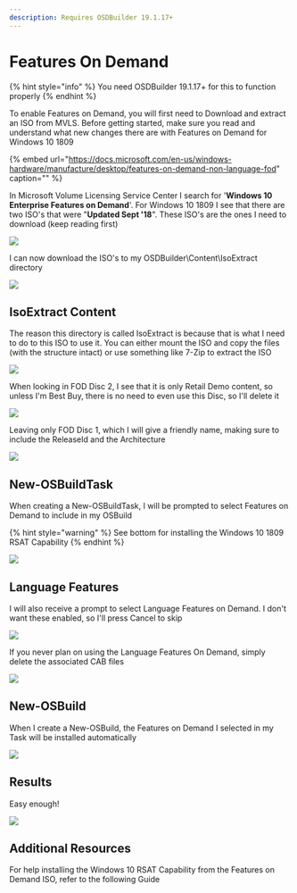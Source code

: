 ```yaml
---
description: Requires OSDBuilder 19.1.17+
---
```


# Features On Demand

{% hint style="info" %}
You need OSDBuilder 19.1.17+ for this to function properly
{% endhint %}

To enable Features on Demand, you will first need to Download and extract an ISO from MVLS. Before getting started, make sure you read and understand what new changes there are with Features on Demand for Windows 10 1809

{% embed url="https://docs.microsoft.com/en-us/windows-hardware/manufacture/desktop/features-on-demand-non-language-fod" caption="" %}

In Microsoft Volume Licensing Service Center I search for '**Windows 10 Enterprise Features on Demand**'. For Windows 10 1809 I see that there are two ISO's that were "**Updated Sept '18**". These ISO's are the ones I need to download \(keep reading first\)

![](../../../../../.gitbook/assets/2019-01-16_23-01-22.png)

I can now download the ISO's to my OSDBuilder\Content\IsoExtract directory

![](../../../../../.gitbook/assets/2019-01-16_23-20-21.png)

## IsoExtract Content

The reason this directory is called IsoExtract is because that is what I need to do to this ISO to use it. You can either mount the ISO and copy the files \(with the structure intact\) or use something like 7-Zip to extract the ISO

![](../../../../../.gitbook/assets/2019-01-16_23-20-57.png)

When looking in FOD Disc 2, I see that it is only Retail Demo content, so unless I'm Best Buy, there is no need to even use this Disc, so I'll delete it

![](../../../../../.gitbook/assets/2019-01-16_23-28-56.png)

Leaving only FOD Disc 1, which I will give a friendly name, making sure to include the ReleaseId and the Architecture

![](../../../../../.gitbook/assets/2019-01-16_23-29-24.png)

## New-OSBuildTask

When creating a New-OSBuildTask, I will be prompted to select Features on Demand to include in my OSBuild

{% hint style="warning" %}
See bottom for installing the Windows 10 1809 RSAT Capability
{% endhint %}

![](../../../../../.gitbook/assets/2019-01-17_11-38-53.png)

## Language Features

I will also receive a prompt to select Language Features on Demand. I don't want these enabled, so I'll press Cancel to skip

![](../../../../../.gitbook/assets/2019-01-17_11-42-59.png)

If you never plan on using the Language Features On Demand, simply delete the associated CAB files

![](../../../../../.gitbook/assets/2019-01-17_11-46-07.png)

## New-OSBuild

When I create a New-OSBuild, the Features on Demand I selected in my Task will be installed automatically

![](../../../../../.gitbook/assets/2019-01-17_11-47-56.png)

## Results

Easy enough!

![](../../../../../.gitbook/assets/2019-01-17_3-26-04.png)

## Additional Resources

For help installing the Windows 10 RSAT Capability from the Features on Demand ISO, refer to the following Guide

